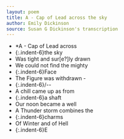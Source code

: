 ```yaml
---
layout: poem
title: A - Cap of Lead across the sky
author: Emily Dickinson
source: Susan G Dickinson's transcription
---
```


- *A - Cap of Lead across
- {:.indent-6}the sky
- Was tight and sur[e?]ly drawn
- We could not find the mighty
- {:.indent-6}Face
- The Figure was withdrawn -
- {:.indent-6}/--
- A chill came up as from
- {:.indent-6}a shaft
- Our noon became a well
- A Thunder storm combines the
- {:.indent-6}charms
- Of Winter and of Hell
- {:.indent-6}E
